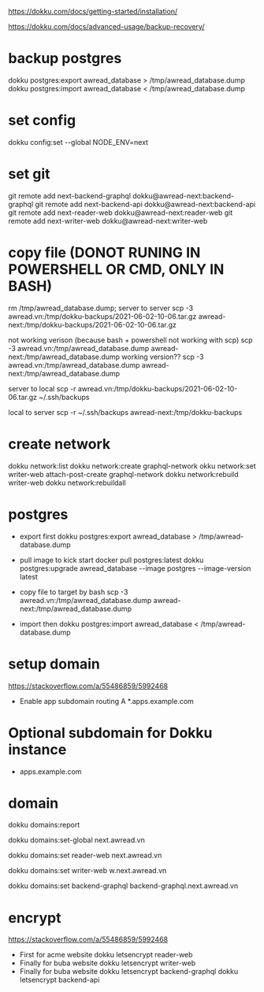 https://dokku.com/docs/getting-started/installation/

https://dokku.com/docs/advanced-usage/backup-recovery/

# backup postgres

dokku postgres:export awread_database > /tmp/awread_database.dump
dokku postgres:import awread_database < /tmp/awread_database.dump

# set config

dokku config:set --global NODE_ENV=next

# set git

git remote add next-backend-graphql dokku@awread-next:backend-graphql
git remote add next-backend-api dokku@awread-next:backend-api
git remote add next-reader-web dokku@awread-next:reader-web
git remote add next-writer-web dokku@awread-next:writer-web

# copy file (DONOT RUNING IN POWERSHELL OR CMD, ONLY IN BASH)

rm /tmp/awread_database.dump;
server to server
scp -3 awread.vn:/tmp/dokku-backups/2021-06-02-10-06.tar.gz awread-next:/tmp/dokku-backups/2021-06-02-10-06.tar.gz

not working verison (because bash + powershell not working with scp)
scp -3 awread.vn:/tmp/awread_database.dump awread-next:/tmp/awread_database.dump
working version??
scp -3 awread.vn:/tmp/awread_database.dump awread-next:/tmp/awread_database.dump

server to local
scp -r awread.vn:/tmp/dokku-backups/2021-06-02-10-06.tar.gz ~/.ssh/backups

local to server
scp -r ~/.ssh/backups awread-next:/tmp/dokku-backups

# create network

dokku network:list
dokku network:create graphql-network
okku network:set writer-web attach-post-create graphql-network
dokku network:rebuild writer-web
dokku network:rebuildall

# postgres

- export first
  dokku postgres:export awread_database > /tmp/awread-database.dump

- pull image to kick start
  docker pull postgres:latest
  dokku postgres:upgrade awread_database --image postgres --image-version latest

- copy file to target by bash
  scp -3 awread.vn:/tmp/awread_database.dump awread-next:/tmp/awread_database.dump

- import then
  dokku postgres:import awread_database < /tmp/awread-database.dump

# setup domain

https://stackoverflow.com/a/55486859/5992468

- Enable app subdomain routing
  A \*.apps.example.com <public IP address>

# Optional subdomain for Dokku instance

- apps.example.com <public IP address>

# domain

dokku domains:report

dokku domains:set-global next.awread.vn

dokku domains:set reader-web next.awread.vn

dokku domains:set writer-web w.next.awread.vn

dokku domains:set backend-graphql backend-graphql.next.awread.vn

# encrypt

https://stackoverflow.com/a/55486859/5992468

- First for acme website
  dokku letsencrypt reader-web
- Finally for buba website
  dokku letsencrypt writer-web
- Finally for buba website
  dokku letsencrypt backend-graphql
  dokku letsencrypt backend-api
